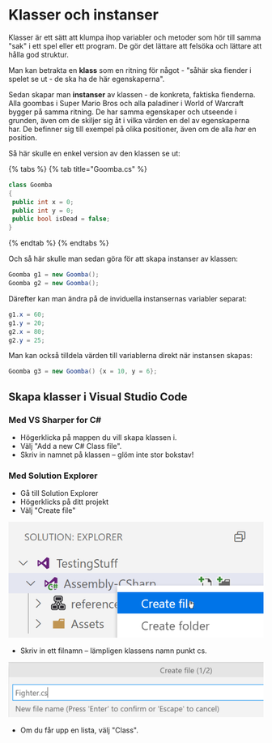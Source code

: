 # Klasser och instanser

Klasser är ett sätt att klumpa ihop variabler och metoder som hör till samma "sak" i ett spel eller ett program. De gör det lättare att felsöka och lättare att hålla god struktur.

Man kan betrakta en **klass** som en ritning för något - "såhär ska fiender i spelet se ut - de ska ha de här egenskaperna".

Sedan skapar man **instanser** av klassen - de konkreta, faktiska fienderna. Alla goombas i Super Mario Bros och alla paladiner i World of Warcraft bygger på samma ritning. De har samma egenskaper och utseende i grunden, även om de skiljer sig åt i vilka värden en del av egenskaperna har. De befinner sig till exempel på olika positioner, även om de alla _har_ en position.

Så här skulle en enkel version av den klassen se ut:

{% tabs %}
{% tab title="Goomba.cs" %}
```csharp
class Goomba
{
 public int x = 0;
 public int y = 0;
 public bool isDead = false;
}
```
{% endtab %}
{% endtabs %}

Och så här skulle man sedan göra för att skapa instanser av klassen:

```csharp
Goomba g1 = new Goomba();
Goomba g2 = new Goomba();
```

Därefter kan man ändra på de inviduella instansernas variabler separat:

```csharp
g1.x = 60;
g1.y = 20;
g2.x = 80;
g2.y = 25;
```

Man kan också tilldela värden till variablerna direkt när instansen skapas:

```csharp
Goomba g3 = new Goomba() {x = 10, y = 6};
```

## Skapa klasser i Visual Studio Code

### Med VS Sharper for C\#

* Högerklicka på mappen du vill skapa klassen i.
* Välj "Add a new C\# Class file".
* Skriv in namnet på klassen – glöm inte stor bokstav!

### Med Solution Explorer

* Gå till Solution Explorer
* Högerklicks på ditt projekt
* Välj "Create file"

![](../.gitbook/assets/image%20%2817%29.png) 

* Skriv in ett filnamn – lämpligen klassens namn punkt cs.

![](../.gitbook/assets/image%20%2818%29.png) 

* Om du får upp en lista, välj "Class".



